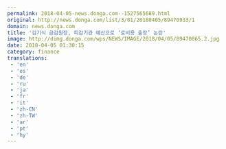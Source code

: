 ```yaml
---
permalink: 2018-04-05-news.donga.com--1527565689.html
original: http://news.donga.com/list/3/01/20180405/89470933/1
domain: news.donga.com
title: '김기식 금감원장, 피감기관 예산으로 ‘로비용 출장’ 논란'
image: http://dimg.donga.com/wps/NEWS/IMAGE/2018/04/05/89470865.2.jpg
date: 2018-04-05 01:30:15
category: finance
translations: 
 - 'en'
 - 'es'
 - 'de'
 - 'ru'
 - 'ja'
 - 'fr'
 - 'it'
 - 'zh-CN'
 - 'zh-TW'
 - 'ar'
 - 'pt'
 - 'hy'
---
```


